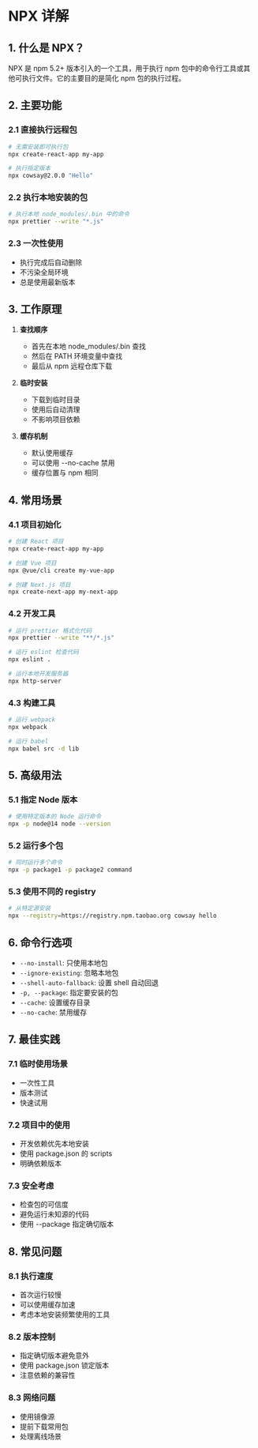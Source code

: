 # NPX 详解

## 1. 什么是 NPX？

NPX 是 npm 5.2+ 版本引入的一个工具，用于执行 npm 包中的命令行工具或其他可执行文件。它的主要目的是简化 npm 包的执行过程。

## 2. 主要功能

### 2.1 直接执行远程包
```bash
# 无需安装即可执行包
npx create-react-app my-app

# 执行指定版本
npx cowsay@2.0.0 "Hello"
```

### 2.2 执行本地安装的包
```bash
# 执行本地 node_modules/.bin 中的命令
npx prettier --write "*.js"
```

### 2.3 一次性使用
- 执行完成后自动删除
- 不污染全局环境
- 总是使用最新版本

## 3. 工作原理

1. **查找顺序**
   - 首先在本地 node_modules/.bin 查找
   - 然后在 PATH 环境变量中查找
   - 最后从 npm 远程仓库下载

2. **临时安装**
   - 下载到临时目录
   - 使用后自动清理
   - 不影响项目依赖

3. **缓存机制**
   - 默认使用缓存
   - 可以使用 --no-cache 禁用
   - 缓存位置与 npm 相同

## 4. 常用场景

### 4.1 项目初始化
```bash
# 创建 React 项目
npx create-react-app my-app

# 创建 Vue 项目
npx @vue/cli create my-vue-app

# 创建 Next.js 项目
npx create-next-app my-next-app
```

### 4.2 开发工具
```bash
# 运行 prettier 格式化代码
npx prettier --write "**/*.js"

# 运行 eslint 检查代码
npx eslint .

# 运行本地开发服务器
npx http-server
```

### 4.3 构建工具
```bash
# 运行 webpack
npx webpack

# 运行 babel
npx babel src -d lib
```

## 5. 高级用法

### 5.1 指定 Node 版本
```bash
# 使用特定版本的 Node 运行命令
npx -p node@14 node --version
```

### 5.2 运行多个包
```bash
# 同时运行多个命令
npx -p package1 -p package2 command
```

### 5.3 使用不同的 registry
```bash
# 从特定源安装
npx --registry=https://registry.npm.taobao.org cowsay hello
```

## 6. 命令行选项

- `--no-install`: 只使用本地包
- `--ignore-existing`: 忽略本地包
- `--shell-auto-fallback`: 设置 shell 自动回退
- `-p, --package`: 指定要安装的包
- `--cache`: 设置缓存目录
- `--no-cache`: 禁用缓存

## 7. 最佳实践

### 7.1 临时使用场景
- 一次性工具
- 版本测试
- 快速试用

### 7.2 项目中的使用
- 开发依赖优先本地安装
- 使用 package.json 的 scripts
- 明确依赖版本

### 7.3 安全考虑
- 检查包的可信度
- 避免运行未知源的代码
- 使用 --package 指定确切版本

## 8. 常见问题

### 8.1 执行速度
- 首次运行较慢
- 可以使用缓存加速
- 考虑本地安装频繁使用的工具

### 8.2 版本控制
- 指定确切版本避免意外
- 使用 package.json 锁定版本
- 注意依赖的兼容性

### 8.3 网络问题
- 使用镜像源
- 提前下载常用包
- 处理离线场景
